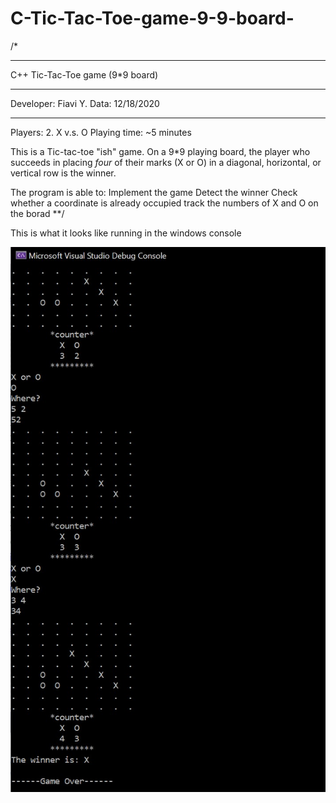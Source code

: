 # C-Tic-Tac-Toe-game-9-9-board-
/*
********************************
C++ Tic-Tac-Toe game (9*9 board)
********************************
Developer: Fiavi Y.
Data: 12/18/2020
********************************
Players: 2.  X v.s. O
Playing time: ~5 minutes

This is a Tic-tac-toe "ish" game.
On a 9*9 playing board, the player who succeeds in placing *four* of their marks (X or O) 
in a diagonal, horizontal, or vertical row is the winner.

The program is able to:
 Implement the game
 Detect the winner 
 Check whether a coordinate is already occupied
 track the numbers of X and O on the borad
**/


This is what it looks like running in the windows console

![](images/demo1.jpg)
